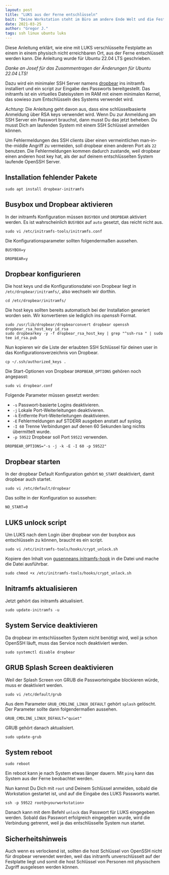 ```yaml
---
layout: post
title: "LUKS aus der Ferne entschlüsseln"
bait: "Deine Workstation steht im Büro am andere Ende Welt und die Festplatte muss beim Booten entschlüsselt werden?"
date: 2021-03-25
author: "Gregor J."
tags: ssh linux ubuntu luks
---
```


Diese Anleitung erklärt, wie eine mit LUKS verschlüsselte Festplatte an einem
in einem physisch nicht erreichbaren Ort, aus der Ferne entschlüsselt werden
kann. Die Anleitung wurde für Ubuntu 22.04 LTS geschrieben.

_Danke an Josef für das Zusammentragen der Änderungen für Ubuntu 22.04 LTS!_

Dazu wird ein minimaler SSH Server namens [dropbear] ins initramfs installiert
und ein script zur Eingabe des Passworts bereitgestellt. Das initramfs ist
ein virtuelles Dateisystem im RAM mit einem minimalen Kernel, das sowieso zum
Entschlüsseln des Systems verwendet wird.

_Achtung_: Die Anleitung geht davon aus, dass eine schlüsselbasierte Anmeldung
über RSA keys verwendet wird. Wenn Du zur Anmeldung am SSH Server ein Passwort
brauchst, dann musst Du das jetzt beheben. Du musst Dich am laufenden
System mit einem SSH Schlüssel anmelden können.

Um Fehlermeldungen des SSH clients über einen vermeintlichen man-in-the-middle
Angriff zu vermeiden, soll dropbear einen anderen Port als `22` benutzen. Die
Fehlermeldungen kommen dadurch zustande, weil dropbear einen anderen host key
hat, als der auf deinem entschlüsselten System laufende OpenSSH Server.

## Installation fehlender Pakete

```shell
sudo apt install dropbear-initramfs
```

## Busybox und Dropbear aktivieren

In der initramfs Konfiguration müssen `BUSYBOX` und `DROPBEAR` aktiviert
werden. Es ist wahrscheinlich `BUSYBOX` auf `auto` gesetzt, das reicht nicht
aus.

```shell
sudo vi /etc/initramfs-tools/initramfs.conf
```

Die Konfigurationsparameter sollten folgendermaßen aussehen.

```shell
BUSYBOX=y
```

```shell
DROPBEAR=y
```

## Dropbear konfigurieren

Die host keys und die Konfigurationsdatei von Dropbear liegt in 
`/etc/dropbear/initramfs/`, also wechseln wir dorthin.

```shell
cd /etc/dropbear/initramfs/
```

Die host keys sollten bereits automatisch bei der Installation generiert worden
sein. Wir konvertieren sie lediglich ins _openssh_ Format.

```shell
sudo /usr/lib/dropbear/dropbearconvert dropbear openssh dropbear_rsa_host_key id_rsa
sudo dropbearkey -y -f dropbear_rsa_host_key | grep "^ssh-rsa " | sudo tee id_rsa.pub
```

Nun kopieren wir die Liste der erlaubten SSH Schlüssel für deinen user in das
Konfigurationsverzeichnis von Dropbear.

```shell
cp ~/.ssh/authorized_keys .
```

Die Start-Optionen von Dropbear `DROPBEAR_OPTIONS` gehören noch angepasst:

```shell
sudo vi dropbear.conf
```

Folgende Parameter müssen gesetzt werden:

* `-s` Passwort-basierte Logins deaktivieren.
* `-j` Lokale Port-Weiterleitungen deaktivieren.
* `-k` Entfernte Port-Weiterleitungen deaktivieren.
* `-E` Fehlermeldungen auf STDERR ausgeben anstatt auf syslog.
* `-I 60` Trenne Verbindungen auf denen 60 Sekunden lang nichts übermittelt wurde.
* `-p 59522` Dropbear soll Port `59522` verwenden.

```shell
DROPBEAR_OPTIONS="-s -j -k -E -I 60 -p 59522"
```

## Dropbear starten

In der dropbear Default Konfiguration gehört `NO_START` deaktiviert, damit
dropbear auch startet.

```shell
sudo vi /etc/default/dropbear
```

Das sollte in der Konfiguration so aussehen:

```shell
NO_START=0
```

## LUKS unlock script

Um LUKS nach dem Login über dropbear von der busybox aus entschlüsseln zu
können, braucht es ein script.

```shell
sudo vi /etc/initramfs-tools/hooks/crypt_unlock.sh
```

Kopiere den Inhalt von [gusenneans initramfs-hook] in die Datei und mache die
Datei ausführbar.

```shell
sudo chmod +x /etc/initramfs-tools/hooks/crypt_unlock.sh
```

## Initramfs aktualisieren

Jetzt gehört das initramfs aktualisiert.

```shell
sudo update-initramfs -u
```

## System Service deaktivieren

Da dropbear im entschlüsselten System nicht benötigt wird, weil ja schon
OpenSSH läuft, muss das Service noch deaktiviert werden.

```shell
sudo systemctl disable dropbear
```

## GRUB Splash Screen deaktivieren

Weil der Splash Screen von GRUB die Passworteingabe blockieren würde, muss er
deaktiviert werden.

```shell
sudo vi /etc/default/grub
```

Aus dem Parameter `GRUB_CMDLINE_LINUX_DEFAULT` gehört `splash` gelöscht.
Der Parameter sollte dann folgendermaßen aussehen.

```shell
GRUB_CMDLINE_LINUX_DEFAULT="quiet"
```

GRUB gehört danach aktualisiert.

```shell
sudo update-grub
```

## System reboot

```shell
sudo reboot
```

Ein reboot kann je nach System etwas länger dauern. Mit `ping` kann das System
aus der Ferne beobachtet werden.

Nun kannst Du Dich mit `root` und Deinem Schlüssel anmelden, sobald die
Workstation gestartet ist, und auf die Eingabe des LUKS Passworts wartet.

```shell
ssh -p 59522 root@<yourworkstation>
```

Danach kann mit dem Befehl `unlock` das Passwort für LUKS eingegeben werden.
Sobald das Passwort erfolgreich eingegeben wurde, wird die Verbindung getrennt,
weil ja das entschlüsselte System nun startet.

## Sicherheitshinweis

Auch wenn es verlockend ist, sollten die host Schlüssel von OpenSSH nicht für
dropbear verwendet werden, weil das initramfs unverschlüsselt auf der
Festplatte liegt und somit die host Schlüssel von Personen mit physischem
Zugriff ausgelesen werden können.

[dropbear]: https://matt.ucc.asn.au/dropbear/dropbear.html
[gusenneans initramfs-hook]: https://gist.github.com/gusennan/712d6e81f5cf9489bd9f
